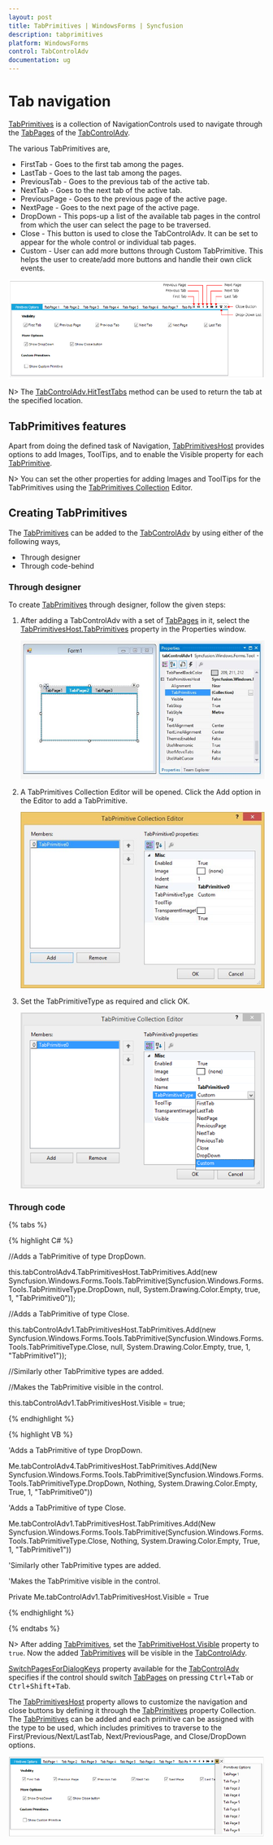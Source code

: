 ```yaml
---
layout: post
title: TabPrimitives | WindowsForms | Syncfusion
description: tabprimitives
platform: WindowsForms
control: TabControlAdv 
documentation: ug
---
```


# Tab navigation

[TabPrimitives](https://help.syncfusion.com/cr/windowsforms/Syncfusion.Tools.Windows~Syncfusion.Windows.Forms.Tools.TabPrimitivesCollection.html) is a collection of NavigationControls used to navigate through the [TabPages](https://help.syncfusion.com/cr/windowsforms/Syncfusion.Tools.Windows~Syncfusion.Windows.Forms.Tools.TabControlAdv~TabPages.html) of the [TabControlAdv](https://help.syncfusion.com/cr/windowsforms/Syncfusion.Tools.Windows~Syncfusion.Windows.Forms.Tools.TabControlAdv.html). 

The various TabPrimitives are,

* FirstTab - Goes to the first tab among the pages.
* LastTab - Goes to the last tab among the pages.
* PreviousTab - Goes to the previous tab of the active tab.
* NextTab - Goes to the next tab of the active tab.
* PreviousPage - Goes to the previous page of the active page.
* NextPage - Goes to the next page of the active page.
* DropDown - This pops-up a list of the available tab pages in the control from which the user can select the page to be traversed.
* Close - This button is used to close the TabControlAdv. It can be set to appear for the whole control or individual tab pages. 
* Custom - User can add more buttons through Custom TabPrimitive. This helps the user to create/add more buttons and handle their own click events.

![Tab primitives](TabPrimitives_images/TabPrimitives_img1.png)

N> The [TabControlAdv.HitTestTabs](https://help.syncfusion.com/cr/windowsforms/Syncfusion.Tools.Windows~Syncfusion.Windows.Forms.Tools.TabControlAdv~HitTestTabs.html) method can be used to return the tab at the specified location.

## TabPrimitives features

Apart from doing the defined task of Navigation, [TabPrimitivesHost](https://help.syncfusion.com/cr/windowsforms/Syncfusion.Tools.Windows~Syncfusion.Windows.Forms.Tools.TabControlAdv~TabPrimitivesHost.html) provides options to add Images, ToolTips, and to enable the Visible property for each [TabPrimitive](https://help.syncfusion.com/cr/windowsforms/Syncfusion.Tools.Windows~Syncfusion.Windows.Forms.Tools.TabPrimitive.html).


N> You can set the other properties for adding Images and ToolTips for the TabPrimitives using the [TabPrimitives Collection](https://help.syncfusion.com/cr/windowsforms/Syncfusion.Tools.Windows~Syncfusion.Windows.Forms.Tools.TabPrimitivesCollection.html) Editor.

## Creating TabPrimitives

The [TabPrimitives](https://help.syncfusion.com/cr/windowsforms/Syncfusion.Tools.Windows~Syncfusion.Windows.Forms.Tools.TabPrimitivesCollection.html) can be added to the [TabControlAdv](https://help.syncfusion.com/cr/windowsforms/Syncfusion.Tools.Windows~Syncfusion.Windows.Forms.Tools.TabControlAdv.html) by using either of the following ways,

* Through designer
* Through code-behind

### Through designer

To create [TabPrimitives](https://help.syncfusion.com/cr/windowsforms/Syncfusion.Tools.Windows~Syncfusion.Windows.Forms.Tools.TabPrimitivesCollection.html) through designer, follow the given steps:

1. After adding a TabControlAdv with a set of [TabPages](https://help.syncfusion.com/cr/windowsforms/Syncfusion.Tools.Windows~Syncfusion.Windows.Forms.Tools.TabControlAdv~TabPages.html) in it, select the [TabPrimitivesHost.TabPrimitives](https://help.syncfusion.com/cr/windowsforms/Syncfusion.Tools.Windows~Syncfusion.Windows.Forms.Tools.TabPrimitivesHost~TabPrimitives.html) property in the Properties window.

   ![TabPrimitives added by designer](TabPrimitives_images/TabPrimitives_img5.jpeg)



2. A TabPrimitives Collection Editor will be opened. Click the Add option in the Editor to add a TabPrimitive.

   ![Need to set tab primitive](TabPrimitives_images/TabPrimitives_img6.jpeg)



3. Set the TabPrimitiveType as required and click OK.

   ![Custom primitive type](TabPrimitives_images/TabPrimitives_img7.jpeg)


### Through code

{% tabs %}

{% highlight C# %}


//Adds a TabPrimitive of type DropDown.

this.tabControlAdv4.TabPrimitivesHost.TabPrimitives.Add(new Syncfusion.Windows.Forms.Tools.TabPrimitive(Syncfusion.Windows.Forms.Tools.TabPrimitiveType.DropDown, null, System.Drawing.Color.Empty, true, 1, "TabPrimitive0"));



//Adds a TabPrimitive of type Close.

this.tabControlAdv1.TabPrimitivesHost.TabPrimitives.Add(new Syncfusion.Windows.Forms.Tools.TabPrimitive(Syncfusion.Windows.Forms.Tools.TabPrimitiveType.Close, null, System.Drawing.Color.Empty, true, 1, "TabPrimitive1"));



//Similarly other TabPrimitive types are added.


//Makes the TabPrimitive visible in the control.

this.tabControlAdv1.TabPrimitivesHost.Visible = true;

{% endhighlight %}

{% highlight VB %}


'Adds a TabPrimitive of type DropDown.

Me.tabControlAdv4.TabPrimitivesHost.TabPrimitives.Add(New Syncfusion.Windows.Forms.Tools.TabPrimitive(Syncfusion.Windows.Forms.Tools.TabPrimitiveType.DropDown, Nothing, System.Drawing.Color.Empty, True, 1, "TabPrimitive0"))



'Adds a TabPrimitive of type Close.

Me.tabControlAdv1.TabPrimitivesHost.TabPrimitives.Add(New Syncfusion.Windows.Forms.Tools.TabPrimitive(Syncfusion.Windows.Forms.Tools.TabPrimitiveType.Close, Nothing, System.Drawing.Color.Empty, True, 1, "TabPrimitive1"))



'Similarly other TabPrimitive types are added.



'Makes the TabPrimitive visible in the control.

Private Me.tabControlAdv1.TabPrimitivesHost.Visible = True

{% endhighlight %}

{% endtabs %}

N> After adding [TabPrimitives](https://help.syncfusion.com/cr/windowsforms/Syncfusion.Tools.Windows~Syncfusion.Windows.Forms.Tools.TabPrimitivesCollection.html), set the [TabPrimitiveHost.Visible](https://help.syncfusion.com/cr/windowsforms/Syncfusion.Tools.Windows~Syncfusion.Windows.Forms.Tools.TabPrimitive~Visible.html) property to `true`. Now the added [TabPrimitives](https://help.syncfusion.com/cr/windowsforms/Syncfusion.Tools.Windows~Syncfusion.Windows.Forms.Tools.TabPrimitivesCollection.html) will be visible in the [TabControlAdv](https://help.syncfusion.com/cr/windowsforms/Syncfusion.Tools.Windows~Syncfusion.Windows.Forms.Tools.TabControlAdv.html).

[SwitchPagesForDialogKeys](https://help.syncfusion.com/cr/windowsforms/Syncfusion.Tools.Windows~Syncfusion.Windows.Forms.Tools.TabControlAdv~SwitchPagesForDialogKeys.html) property available for the [TabControlAdv](https://help.syncfusion.com/cr/windowsforms/Syncfusion.Tools.Windows~Syncfusion.Windows.Forms.Tools.TabControlAdv.html) specifies if the control should switch [TabPages](https://help.syncfusion.com/cr/windowsforms/Syncfusion.Tools.Windows~Syncfusion.Windows.Forms.Tools.TabControlAdv~TabPages.html) on pressing <kbd>Ctrl+Tab</kbd> or <kbd>Ctrl+Shift+Tab</kbd>.

The [TabPrimitivesHost](https://help.syncfusion.com/cr/windowsforms/Syncfusion.Tools.Windows~Syncfusion.Windows.Forms.Tools.TabControlAdv~TabPrimitivesHost.html) property allows to customize the navigation and close buttons by defining it through the [TabPrimitives](https://help.syncfusion.com/cr/windowsforms/Syncfusion.Tools.Windows~Syncfusion.Windows.Forms.Tools.TabPrimitivesCollection.html) property Collection. The [TabPrimitives](https://help.syncfusion.com/cr/windowsforms/Syncfusion.Tools.Windows~Syncfusion.Windows.Forms.Tools.TabPrimitivesCollection.html) can be added and each primitive can be assigned with the type to be used, which includes primitives to traverse to the First/Previous/Next/LastTab, Next/PreviousPage, and Close/DropDown options.

![Tab primitives](TabPrimitives_images/TabPrimitives_img10.png)